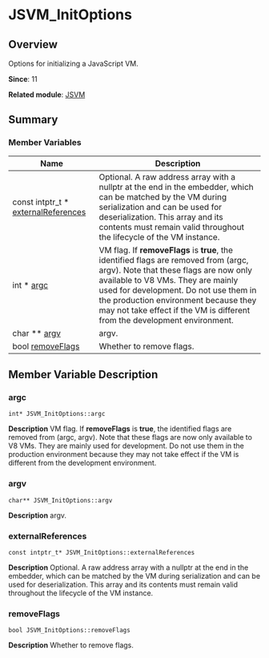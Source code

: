 # JSVM_InitOptions


## Overview

Options for initializing a JavaScript VM.

**Since**: 11

**Related module**: [JSVM](_j_s_v_m.md)


## Summary


### Member Variables

| Name| Description| 
| -------- | -------- |
| const intptr_t \* [externalReferences](#externalreferences) | Optional. A raw address array with a nullptr at the end in the embedder, which can be matched by the VM during serialization and can be used for deserialization. This array and its contents must remain valid throughout the lifecycle of the VM instance. | 
| int \* [argc](#argc) | VM flag. If **removeFlags** is **true**, the identified flags are removed from (argc, argv). Note that these flags are now only available to V8 VMs. They are mainly used for development. Do not use them in the production environment because they may not take effect if the VM is different from the development environment. | 
| char \*\* [argv](#argv) | argv. | 
| bool [removeFlags](#removeflags) | Whether to remove flags. | 


## Member Variable Description


### argc

```
int* JSVM_InitOptions::argc
```
**Description**
VM flag. If **removeFlags** is **true**, the identified flags are removed from (argc, argv). Note that these flags are now only available to V8 VMs. They are mainly used for development. Do not use them in the production environment because they may not take effect if the VM is different from the development environment.


### argv

```
char** JSVM_InitOptions::argv
```
**Description**
argv.


### externalReferences

```
const intptr_t* JSVM_InitOptions::externalReferences
```
**Description**
Optional. A raw address array with a nullptr at the end in the embedder, which can be matched by the VM during serialization and can be used for deserialization. This array and its contents must remain valid throughout the lifecycle of the VM instance.


### removeFlags

```
bool JSVM_InitOptions::removeFlags
```
**Description**
Whether to remove flags.
